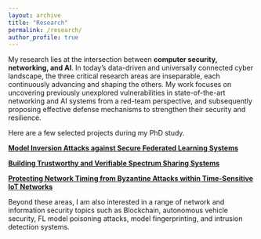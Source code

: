 ```yaml
---
layout: archive
title: "Research"
permalink: /research/
author_profile: true
---
```


My research lies at the intersection between **computer security, networking, and AI**. In today’s data-driven and universally connected cyber landscape, the three critical research areas are inseparable, each continuously advancing and shaping the others. My work focuses on uncovering previously unexplored vulnerabilities in state-of-the-art networking and AI systems from a red-team perspective, and subsequently proposing effective defense mechanisms to strengthen their security and resilience.

Here are a few selected projects during my PhD study.

[**Model Inversion Attacks against Secure Federated Learning Systems**](https://shishishi123.github.io/research/FL-Privacy/)

[**Building Trustworthy and Verifiable Spectrum Sharing Systems**](https://shishishi123.github.io/research/SAS-Security/)

[**Protecting Network Timing from Byzantine Attacks within Time-Sensitive IoT Networks**](https://shishishi123.github.io/research/IoT-Security/)

Beyond these areas, I am also interested in a range of network and information security topics such as Blockchain, autonomous vehicle security, FL model poisoning attacks, model fingerprinting, and intrusion detection systems. 
